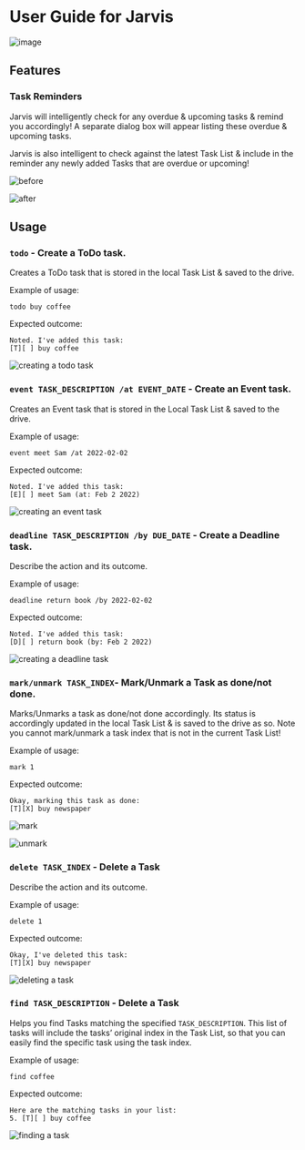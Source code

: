 # User Guide for Jarvis 

![image](images/Ui.png)

## Features

### Task Reminders

Jarvis will intelligently check for any overdue & upcoming tasks & remind you accordingly! A separate dialog box will appear listing these overdue & upcoming tasks.

Jarvis is also intelligent to check against the latest Task List & include in the reminder any newly added Tasks that are overdue or upcoming!

![before](images/Reminder%20(Before).PNG) 

![after](images/Reminder%20(After).PNG)


## Usage

### `todo` - Create a ToDo task.

Creates a ToDo task that is stored in the local Task List & saved to the drive.

Example of usage:

`todo buy coffee`

Expected outcome:

```
Noted. I've added this task: 
[T][ ] buy coffee 
```
![creating a todo task](images/add%20todo.PNG)

### `event TASK_DESCRIPTION /at EVENT_DATE` - Create an Event task.

Creates an Event task that is stored in the Local Task List & saved to the drive.

Example of usage:

`event meet Sam /at 2022-02-02`

Expected outcome:

```
Noted. I've added this task: 
[E][ ] meet Sam (at: Feb 2 2022) 
```
![creating an event task](images/add%20event.PNG)

### `deadline TASK_DESCRIPTION /by DUE_DATE` - Create a Deadline task.

Describe the action and its outcome.

Example of usage:

`deadline return book /by 2022-02-02`

Expected outcome:

```
Noted. I've added this task:
[D][ ] return book (by: Feb 2 2022) 
```
![creating a deadline task](images/add%20deadline.PNG)

### `mark/unmark TASK_INDEX`- Mark/Unmark a Task as done/not done.

Marks/Unmarks a task as done/not done accordingly. Its status is accordingly updated in the local Task List & is saved to the drive as so. Note you cannot mark/unmark a task index that is not in the current Task List!

Example of usage:

`mark 1`

Expected outcome:

```
Okay, marking this task as done:
[T][X] buy newspaper 
```
![mark](images/mark.PNG)

![unmark](images/Unmark.PNG)

### `delete TASK_INDEX`  - Delete a Task

Describe the action and its outcome.

Example of usage:

`delete 1`

Expected outcome:

```
Okay, I've deleted this task:
[T][X] buy newspaper 
```
![deleting a task](images/delete.PNG)

### `find TASK_DESCRIPTION` - Delete a Task

Helps you find Tasks matching the specified `TASK_DESCRIPTION`. This list of tasks will include the tasks’ original index in the Task List, so that you can easily find the specific task using the task index.

Example of usage:

`find coffee`

Expected outcome:

```
Here are the matching tasks in your list:
5. [T][ ] buy coffee
```
![finding a task](images/find.PNG)